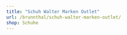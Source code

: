 ```yaml
---
title: "Schuh Walter Marken Outlet"
url: /brunnthal/schuh-walter-marken-outlet/
shop: Schuhe
---
```

